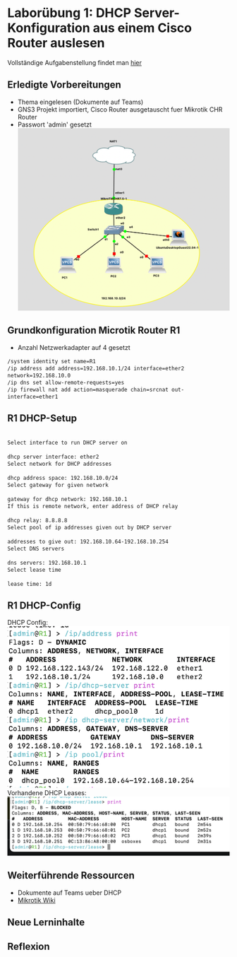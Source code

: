 # Laborübung 1: DHCP Server-Konfiguration aus einem Cisco Router auslesen

Vollständige Aufgabenstellung findet man [hier](https://gitlab.com/alptbz/m123/-/blob/main/05_DHCP/02_DHCP%20Server%20auf%20MikroTik%20Router.md)

## Erledigte Vorbereitungen
 - Thema eingelesen (Dokumente auf Teams)
- GNS3 Projekt importiert, Cisco Router  ausgetauscht fuer Mikrotik CHR Router
- Passwort 'admin' gesetzt 
![Netzwerk in GNS3](images/netzwerk/../netzwerk.png)

## Grundkonfiguration Microtik Router R1
- Anzahl Netzwerkadapter auf 4 gesetzt
```
/system identity set name=R1
/ip address add address=192.168.10.1/24 interface=ether2 network=192.168.10.0
/ip dns set allow-remote-requests=yes
/ip firewall nat add action=masquerade chain=srcnat out-interface=ether1
```

## R1 DHCP-Setup
```/ip/dhcp-server/ setup

Select interface to run DHCP server on 

dhcp server interface: ether2
Select network for DHCP addresses 

dhcp address space: 192.168.10.0/24
Select gateway for given network 

gateway for dhcp network: 192.168.10.1
If this is remote network, enter address of DHCP relay 

dhcp relay: 8.8.8.8
Select pool of ip addresses given out by DHCP server 

addresses to give out: 192.168.10.64-192.168.10.254
Select DNS servers 

dns servers: 192.168.10.1
Select lease time 

lease time: 1d
```
## R1 DHCP-Config
DHCP Config:
<br/>
![Config](images/netzwerk/../config.png)
<br/>
Vorhandene DHCP Leases:
<br/>
![DHCP Leases](images/netzwerk/../leases.png)

## Weiterführende Ressourcen 
- Dokumente auf Teams ueber DHCP
- [Mikrotik Wiki](https://wiki.mikrotik.com/wiki/Manual:IP/DHCP_Server#Quick_Setup_Guide)
## Neue Lerninhalte

## Reflexion

